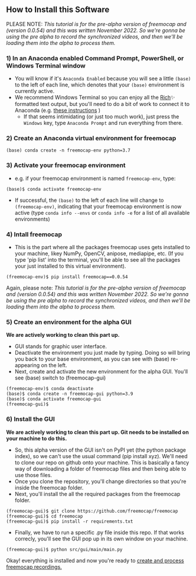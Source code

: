 
## How to Install this Software

PLEASE NOTE: 
*This tutorial is for the pre-alpha version of freemocap and (version 0.0.54) and this was written November 2022. So we're gonna be using the pre alpha to record the synchronized videos, and then we'll be loading them into the alpha to process them.*

 ### 1)  In an Anaconda enabled Command Prompt, PowerShell, or Windows Terminal window 
- You will know if it's `Anaconda Enabled` because you will see a little `(base)` to the left of each line, which denotes that your `(base)` environment is currently active.
-  We recommend Windows Terminal so you can enjoy all the [Rich](https://github.com/willmcgugan/rich)✨ formatted text output, but you'll need to do a bit of work to connect it to Anaconda (e.g. [these instructions](https://dev.to/azure/easily-add-anaconda-prompt-in-windows-terminal-to-make-life-better-3p6j) )
   - If that seems intimidating (or just too much work), just press the `Windows` key, type `Anaconda Prompt` and run everything from there.
 ### 2) Create an Anaconda virtual environment for freemocap

 ``` 
 (base) conda create -n freemocap-env python=3.7
 ```

 ###  3) Activate your freemocap environment 
  - e.g. if your freemocap environment is named `freemocap-env`, type:
  ```
  (base)$ conda activate freemocap-env
  ```
  - If successful, the `(base)` to the left of each line will change to `(freemocap-env)`, indicating that your freemocap environment is now active (type `conda info --envs` or `conda info -e` for a list of all available environments)

### 4) Intall freemocap
   - This is the part where all the packages freemocap uses gets installed to your machine, likey NumPy, OpenCV, anipose, mediapipe, etc. (If you type 'pip list' into the terminal, you'll be able to see all the packages your just installed to this virtual environment).
```
(freemocap-env)$ pip install freemocap==0.0.54
```
Again, please note: *This tutorial is for the pre-alpha version of freemocap and (version 0.0.54) and this was written November 2022. So we're gonna be using the pre alpha to record the synchronized videos, and then we'll be loading them into the alpha to process them.*

### 5) Create an environment for the alpha GUI

**We are actively working to clean this part up.**

- GUI stands for graphic user interface. 
- Deactivate the environment you just made by typing. Doing so will bring you back to your base environment, as you can see with (base) re-appearing on the left. 
- Next, create and activate the new environment for the alpha GUI. You'll see (base) switch to (freemocap-gui)
```
(freemocap-env)$ conda deactivate
(base)$ conda create -n freemocap-gui python=3.9
(base)$ conda activate freemocap-gui
(freemocap-gui)$
```
### 6) Install the GUI
**We are actively working to clean this part up. Git needs to be installed on your machine to do this.**

- So, this alpha version of the GUI isn't on PyPI yet (the python package index), so we can't use the usual command (pip install xyz). We'll need to clone our repo on github onto your machine. This is basically a fancy way of downloading a folder of freemocap files and then being able to use those files. 
- Once you clone the repository, you'll change directories so that you're inside the freemocap folder. 
- Next, you'll install the all the required packages from the freemocap folder.  

```
(freemocap-gui)$ git clone https://github.com/freemocap/freemocap
(freemocap-gui)$ cd freemocap
(freemocap-gui)$ pip install -r requirements.txt
```
- Finally, we have to run a specific .py file inside this repo. If that works correcly, you'll see the GUI pop up in its own window on your machine. 

```
(freemocap-gui)$ python src/gui/main/main.py
```

Okay! everything is installed and now you're ready to [create and process freemocap recordings.](Create_New_FreeMoCap_Recording_Session.md)


